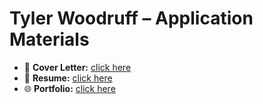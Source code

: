 # Tyler Woodruff – Application Materials

- 📝 **Cover Letter:** [click here](https://legacystudioco.github.io/Tyler-woodruff-resume/Tyler%20Woodruff%20-%20Cover%20Letter.pdf)  
- 📄 **Resume:** [click here](https://legacystudioco.github.io/Tyler-woodruff-resume/Tyler%20Woodruff%202025.pdf)  
- 🌐 **Portfolio:** [click here](https://legacystudioco.github.io/Tyler-Woodruff/)
